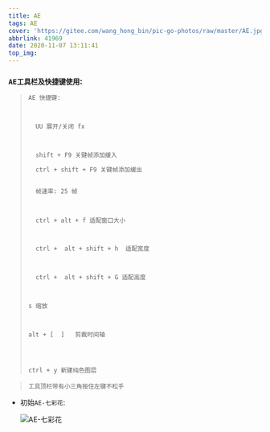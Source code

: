 ```yaml
---
title: AE
tags: AE
cover: 'https://gitee.com/wang_hong_bin/pic-go-photos/raw/master/AE.jpg'
abbrlink: 41969
date: 2020-11-07 13:11:41
top_img:
---
```


###  `AE工具栏及快捷键使用`:

> ```html
> AE 快捷键:
> 
> 
> 
> 	UU 展开/关闭 fx
> 
> 
> 
> 	shift + F9 关键帧添加缓入
> 
> 	ctrl + shift + F9 关键帧添加缓出
> 
> 
> 	帧速率: 25 帧
> 
> 	
> 
> 	ctrl + alt + f 适配窗口大小
> 
> 
> 
> 	ctrl +  alt + shift + h  适配宽度
> 
> 
> 
> 	ctrl +  alt + shift + G 适配高度
> 
> 
> 
> s 缩放
> 
> 
> 
> alt + [  ]   剪裁时间轴
> 
> 
> 
> 
> ctrl + y 新建纯色图层
> 
> 
> ```
>
> 

> `工具顶栏带有小三角按住左键不松手`

+ 初始`AE-七彩花`:

  ![AE-七彩花](https://img-blog.csdnimg.cn/20201107132349753.gif#pic_center)